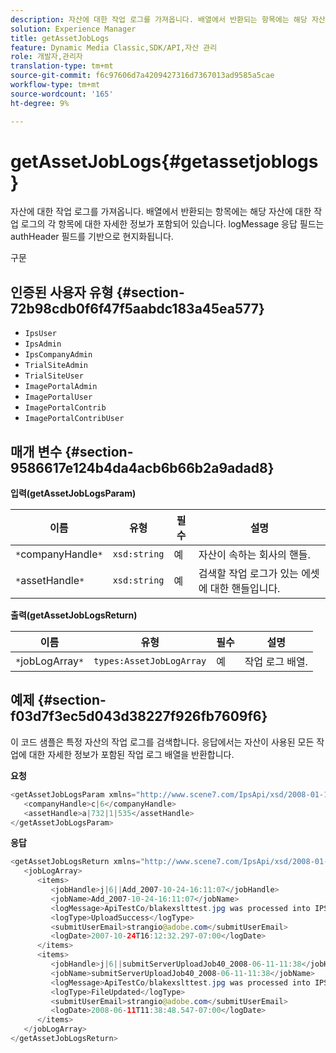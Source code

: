 ```yaml
---
description: 자산에 대한 작업 로그를 가져옵니다. 배열에서 반환되는 항목에는 해당 자산에 대한 작업 로그의 각 항목에 대한 자세한 정보가 포함되어 있습니다. logMessage 응답 필드는 authHeader 필드를 기반으로 현지화됩니다.
solution: Experience Manager
title: getAssetJobLogs
feature: Dynamic Media Classic,SDK/API,자산 관리
role: 개발자,관리자
translation-type: tm+mt
source-git-commit: f6c97606d7a4209427316d7367013ad9585a5cae
workflow-type: tm+mt
source-wordcount: '165'
ht-degree: 9%

---
```



# getAssetJobLogs{#getassetjoblogs}

자산에 대한 작업 로그를 가져옵니다. 배열에서 반환되는 항목에는 해당 자산에 대한 작업 로그의 각 항목에 대한 자세한 정보가 포함되어 있습니다. logMessage 응답 필드는 authHeader 필드를 기반으로 현지화됩니다.

구문

## 인증된 사용자 유형 {#section-72b98cdb0f6f47f5aabdc183a45ea577}

* `IpsUser`
* `IpsAdmin`
* `IpsCompanyAdmin`
* `TrialSiteAdmin`
* `TrialSiteUser`
* `ImagePortalAdmin`
* `ImagePortalUser`
* `ImagePortalContrib`
* `ImagePortalContribUser`

## 매개 변수 {#section-9586617e124b4da4acb6b66b2a9adad8}

**입력(getAssetJobLogsParam)**

| 이름 | 유형 | 필수 | 설명 |
|---|---|---|---|
| `*`companyHandle`*` | `xsd:string` | 예 | 자산이 속하는 회사의 핸들. |
| `*`assetHandle`*` | `xsd:string` | 예 | 검색할 작업 로그가 있는 에셋에 대한 핸들입니다. |

**출력(getAssetJobLogsReturn)**

| 이름 | 유형 | 필수 | 설명 |
|---|---|---|---|
| `*`jobLogArray`*` | `types:AssetJobLogArray` | 예 | 작업 로그 배열. |

## 예제 {#section-f03d7f3ec5d043d38227f926fb7609f6}

이 코드 샘플은 특정 자산의 작업 로그를 검색합니다. 응답에서는 자산이 사용된 모든 작업에 대한 자세한 정보가 포함된 작업 로그 배열을 반환합니다.

**요청**

```java
<getAssetJobLogsParam xmlns="http://www.scene7.com/IpsApi/xsd/2008-01-15">
   <companyHandle>c|6</companyHandle>
   <assetHandle>a|732|1|535</assetHandle>
</getAssetJobLogsParam>
```

**응답**

```java
<getAssetJobLogsReturn xmlns="http://www.scene7.com/IpsApi/xsd/2008-01-15">
   <jobLogArray>
      <items>
         <jobHandle>j|6||Add_2007-10-24-16:11:07</jobHandle>
         <jobName>Add_2007-10-24-16:11:07</jobName>
         <logMessage>ApiTestCo/blakexslttest.jpg was processed into IPS</logMessage>
         <logType>UploadSuccess</logType>
         <submitUserEmail>strangio@adobe.com</submitUserEmail>
         <logDate>2007-10-24T16:12:32.297-07:00</logDate>
      </items>
      <items>
         <jobHandle>j|6||submitServerUploadJob40_2008-06-11-11:38</jobHandle>
         <jobName>submitServerUploadJob40_2008-06-11-11:38</jobName>
         <logMessage>ApiTestCo/blakexslttest.jpg was processed into IPS.</logMessage>
         <logType>FileUpdated</logType>
         <submitUserEmail>strangio@adobe.com</submitUserEmail>
         <logDate>2008-06-11T11:38:48.547-07:00</logDate>
      </items>
   </jobLogArray>
</getAssetJobLogsReturn>
```

